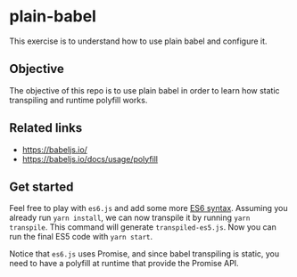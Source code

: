 # plain-babel
This exercise is to understand how to use plain babel and configure it.

## Objective
The objective of this repo is to use plain babel in order to learn how static transpiling and runtime polyfill works.

## Related links
* https://babeljs.io/
* https://babeljs.io/docs/usage/polyfill

## Get started
Feel free to play with `es6.js` and add some more [ES6 syntax](https://babeljs.io/learn-es2015/). Assuming you already run `yarn install`, we can now transpile it by running `yarn transpile`. This command will generate `transpiled-es5.js`. Now you can run the final ES5 code with `yarn start`.

Notice that `es6.js` uses Promise, and since babel transpiling is static, you need to have a polyfill at runtime that provide the Promise API.